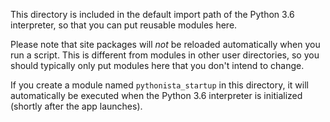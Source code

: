 This directory is included in the default import path of the Python 3.6 interpreter, so that you can put reusable modules here.

Please note that site packages will *not* be reloaded automatically when you run a script. This is different from modules in other user directories, so you should typically only put modules here that you don't intend to change.

If you create a module named `pythonista_startup` in this directory, it will automatically be executed when the Python 3.6 interpreter is initialized (shortly after the app launches).